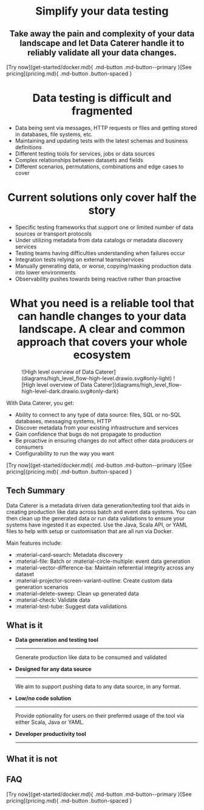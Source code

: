 <h1 align="center">Simplify your data testing</h1>

<h2 align="center">Take away the pain and complexity of your data landscape and let Data Caterer handle it to reliably 
validate all your data changes.</h2>

<span class="center-content">
[Try now](get-started/docker.md){ .md-button .md-button--primary }[See pricing](pricing.md){ .md-button .button-spaced }
</span>

<h1 class="content-spaced" align="center"> Data testing is difficult and fragmented</h1>

- Data being sent via messages, HTTP requests or files and getting stored in databases, file systems, etc.
- Maintaining and updating tests with the latest schemas and business definitions
- Different testing tools for services, jobs or data sources
- Complex relationships between datasets and fields
- Different scenarios, permutations, combinations and edge cases to cover

<h1 class="content-spaced" align="center"> Current solutions only cover half the story </h1>

- Specific testing frameworks that support one or limited number of data sources or transport protocols
- Under utilizing metadata from data catalogs or metadata discovery services
- Testing teams having difficulties understanding when failures occur
- Integration tests relying on external teams/services
- Manually generating data, or worse, copying/masking production data into lower environments
- Observability pushes towards being reactive rather than proactive

<h1 class="content-spaced" align="center"> What you need is a reliable tool that can handle changes to your data landscape. A clear and common 
approach that covers your whole ecosystem</h1> 

<figure markdown>
  ![High level overview of Data Caterer](diagrams/high_level_flow-high-level.drawio.svg#only-light)
  ![High level overview of Data Caterer](diagrams/high_level_flow-high-level-dark.drawio.svg#only-dark)
</figure>

With Data Caterer, you get:

- Ability to connect to any type of data source: files, SQL or no-SQL databases, messaging systems, HTTP
- Discover metadata from your existing infrastructure and services
- Gain confidence that bugs do not propagate to production
- Be proactive in ensuring changes do not affect other data producers or consumers
- Configurability to run the way you want

<span class="center-content">
[Try now](get-started/docker.md){ .md-button .md-button--primary }[See pricing](pricing.md){ .md-button .button-spaced }
</span>

## Tech Summary

Data Caterer is a metadata driven data generation/testing tool that aids in creating production like data across batch and event
data systems. You can then clean up the generated data or run data validations to ensure your systems have ingested it
as expected. Use the Java, Scala API, or YAML files to help with setup or customisation that are all run via Docker.

Main features include:

- :material-card-search: Metadata discovery
- :material-file: Batch or :material-circle-multiple: event data generation
- :material-vector-difference-ba: Maintain referential integrity across any dataset
- :material-projector-screen-variant-outline: Create custom data generation scenarios
- :material-delete-sweep: Clean up generated data
- :material-check: Validate data
- :material-test-tube: Suggest data validations

## What is it

<div class="grid cards" markdown>

-   __Data generation and testing tool__

    ---

    Generate production like data to be consumed and validated

-   __Designed for any data source__

    ---

    We aim to support pushing data to any data source, in any format.

-   __Low/no code solution__

    ---

    Provide optionality for users on their preferred usage of the tool via either Scala, Java or YAML.

-   __Developer productivity tool__

    ---

    

</div>

## What it is not



## FAQ



<span class="center-content">
[Try now](get-started/docker.md){ .md-button .md-button--primary }[See pricing](pricing.md){ .md-button .button-spaced }
</span>
